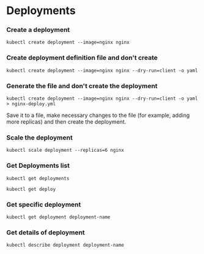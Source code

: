 # Deployments


### Create a deployment
`kubectl create deployment --image=nginx nginx`

### Create deployment definition file and don't create
`kubectl create deployment --image=nginx nginx --dry-run=client -o yaml`

### Generate the file and don't create the deployment
`kubectl create deployment --image=nginx nginx --dry-run=client -o yaml > nginx-deploy.yml`

Save it to a file, make necessary changes to the file (for example, adding more replicas) and then create the deployment.

### Scale the deployment
`kubectl scale deployment --replicas=6 nginx`

### Get Deployments list
`kubectl get deployments`

`kubectl get deploy`


### Get specific deployment 
`kubectl get deployment deployment-name`

### Get details of deployment
`kubectl describe deployment deployment-name`

